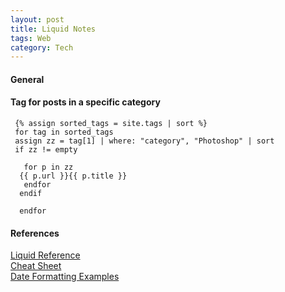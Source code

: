 ```yaml
---
layout: post
title: Liquid Notes
tags: Web
category: Tech
---
```


#### General ####

#### Tag for posts in a specific category ####

~~~
 {% assign sorted_tags = site.tags | sort %}
 for tag in sorted_tags 
 assign zz = tag[1] | where: "category", "Photoshop" | sort 
 if zz != empty 

   for p in zz 
  {{ p.url }}{{ p.title }}
   endfor 
  endif 

  endfor 
~~~

#### References ####

[Liquid Reference](https://shopify.github.io/liquid/)  
[Cheat Sheet](http://cheat.markdunkley.com/)  
[Date Formatting Examples](ihttp://alanwsmith.com/jekyll-liquid-date-formatting-examples)  
